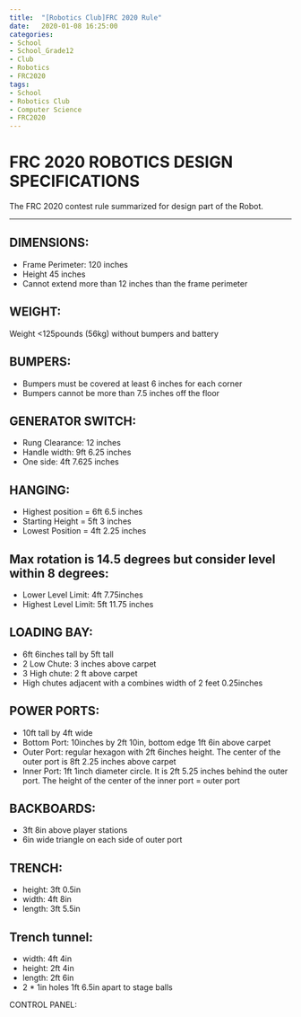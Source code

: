 ```yaml
---
title:  "[Robotics Club]FRC 2020 Rule"
date:   2020-01-08 16:25:00
categories:
- School
- School_Grade12
- Club
- Robotics
- FRC2020
tags:
- School
- Robotics Club
- Computer Science
- FRC2020
---
```

<h1>FRC 2020 ROBOTICS DESIGN SPECIFICATIONS</h1>
The FRC 2020 contest rule summarized for design part of the Robot.

<hr>

## DIMENSIONS:
- Frame Perimeter: 120 inches
- Height 45 inches
- Cannot extend more than 12 inches than the frame perimeter

## WEIGHT:
Weight <125pounds (56kg) without bumpers and battery

## BUMPERS:
- Bumpers must be covered at least 6 inches for each corner
- Bumpers cannot be more than 7.5 inches off the floor

## GENERATOR SWITCH:
- Rung Clearance: 12 inches
- Handle width: 9ft 6.25 inches
- One side: 4ft 7.625 inches

## HANGING:
- Highest position = 6ft 6.5 inches
- Starting Height = 5ft 3 inches
- Lowest Position = 4ft 2.25 inches

## Max rotation is 14.5 degrees but consider level within 8 degrees:
- Lower Level Limit: 4ft 7.75inches
- Highest Level Limit: 5ft 11.75 inches

## LOADING BAY:
- 6ft 6inches tall by 5ft tall
- 2 Low Chute: 3 inches above carpet
- 3 High chute: 2 ft above carpet
- High chutes adjacent with a combines width of 2 feet 0.25inches

## POWER PORTS:
- 10ft tall by 4ft wide
- Bottom Port: 10inches by 2ft 10in, bottom edge 1ft 6in above carpet
- Outer Port: regular hexagon with 2ft 6inches height. The center of the outer port is 8ft 2.25 inches above carpet
- Inner Port: 1ft 1inch diameter circle. It is 2ft 5.25 inches behind the outer port. The height of the center of the inner port = outer port


## BACKBOARDS:
- 3ft 8in above player stations
- 6in wide triangle on each side of outer port

## TRENCH:
- height: 3ft 0.5in
- width: 4ft 8in
- length: 3ft 5.5in

## Trench tunnel:
- width: 4ft 4in
- height: 2ft 4in
- length: 2ft 6in
- 2 * 1in holes 1ft 6.5in apart to stage balls

CONTROL PANEL:
